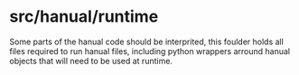 # src/hanual/runtime

Some parts of the hanual code should be interprited, this foulder holds all files required to run hanual files, including python wrappers arround hanual objects that will need to be used at runtime.

